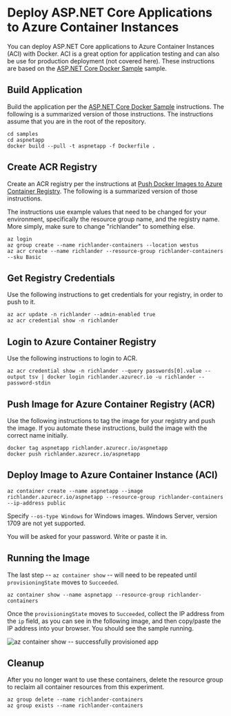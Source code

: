# Deploy ASP.NET Core Applications to Azure Container Instances

You can deploy ASP.NET Core applications to Azure Container Instances (ACI) with Docker. ACI is a great option for application testing and can also be use for production deployment (not covered here). These instructions are based on the [ASP.NET Core Docker Sample](README.md) sample.

## Build Application

Build the application per the [ASP.NET Core Docker Sample](README.md) instructions. The following is a summarized version of those instructions. The instructions assume that you are in the root of the repository.

```console
cd samples
cd aspnetapp
docker build --pull -t aspnetapp -f Dockerfile .
```

## Create ACR Registry

Create an ACR registry per the instructions at [Push Docker Images to Azure Container Registry](../dotnetapp/push-image-to-acr.md). The following is a summarized version of those instructions.

The instructions use example values that need to be changed for your environment, specifically the resource group name, and the registry name. More simply, make sure to change "richlander" to something else.

```console
az login
az group create --name richlander-containers --location westus
az acr create --name richlander --resource-group richlander-containers --sku Basic
```

## Get Registry Credentials

Use the following instructions to get credentials for your registry, in order to push to it.

```console
az acr update -n richlander --admin-enabled true
az acr credential show -n richlander
```

## Login to Azure Container Registry

Use the following instructions to login to ACR.

```console
az acr credential show -n richlander --query passwords[0].value --output tsv | docker login richlander.azurecr.io -u richlander --password-stdin
```

## Push Image for Azure Container Registry (ACR)

Use the following instructions to tag the image for your registry and push the image. If you automate these instructions, build the image with the correct name initially.

```console
docker tag aspnetapp richlander.azurecr.io/aspnetapp
docker push richlander.azurecr.io/aspnetapp
```

## Deploy Image to Azure Container Instance (ACI)

```console
az container create --name aspnetapp --image richlander.azurecr.io/aspnetapp --resource-group richlander-containers --ip-address public
```

Specify `--os-type Windows` for Windows images. Windows Server, version 1709 are not yet supported.

You will be asked for your password. Write or paste it in.

## Running the Image

The last step -- `az container show` -- will need to be repeated until `provisioningState` moves to `Succeeded`.

```console
az container show --name aspnetapp --resource-group richlander-containers
```

Once the `provisioningState` moves to `Succeeded`, collect the IP address from the `ip` field, as you can see in the following image, and then copy/paste the IP address into your browser. You should see the sample running.

![az container show -- successfully provisioned app](https://user-images.githubusercontent.com/2608468/29669868-b492c4e8-8899-11e7-82cc-d3ae1262a080.png)

## Cleanup

After you no longer want to use these containers, delete the resource group to reclaim all container resources from this experiment.

```console
az group delete --name richlander-containers
az group exists --name richlander-containers
```
